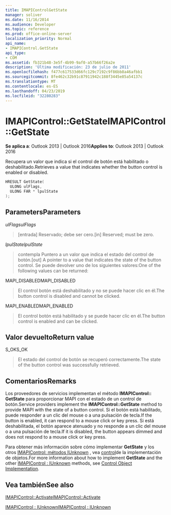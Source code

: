 ```yaml
---
title: IMAPIControlGetState
manager: soliver
ms.date: 11/16/2014
ms.audience: Developer
ms.topic: reference
ms.prod: office-online-server
localization_priority: Normal
api_name:
- IMAPIControl.GetState
api_type:
- COM
ms.assetid: fb321b48-3e5f-4b99-9af0-a57b66f26a2e
description: 'Última modificación: 23 de julio de 2011'
ms.openlocfilehash: f477c617533d66fc129c7192c9f86bb8a46afbb1
ms.sourcegitcommit: 8fe462c32b91c87911942c188f3445e85a54137c
ms.translationtype: MT
ms.contentlocale: es-ES
ms.lasthandoff: 04/23/2019
ms.locfileid: "32280283"
---
```

# <a name="imapicontrolgetstate"></a><span data-ttu-id="cca86-103">IMAPIControl::GetState</span><span class="sxs-lookup"><span data-stu-id="cca86-103">IMAPIControl::GetState</span></span>

  
  
<span data-ttu-id="cca86-104">**Se aplica a**: Outlook 2013 | Outlook 2016</span><span class="sxs-lookup"><span data-stu-id="cca86-104">**Applies to**: Outlook 2013 | Outlook 2016</span></span> 
  
<span data-ttu-id="cca86-105">Recupera un valor que indica si el control de botón está habilitado o deshabilitado.</span><span class="sxs-lookup"><span data-stu-id="cca86-105">Retrieves a value that indicates whether the button control is enabled or disabled.</span></span>
  
```cpp
HRESULT GetState(
  ULONG ulFlags,
  ULONG FAR * lpulState
);
```

## <a name="parameters"></a><span data-ttu-id="cca86-106">Parameters</span><span class="sxs-lookup"><span data-stu-id="cca86-106">Parameters</span></span>

 <span data-ttu-id="cca86-107">_ulFlags_</span><span class="sxs-lookup"><span data-stu-id="cca86-107">_ulFlags_</span></span>
  
> <span data-ttu-id="cca86-108">[entrada] Reservado; debe ser cero.</span><span class="sxs-lookup"><span data-stu-id="cca86-108">[in] Reserved; must be zero.</span></span>
    
 <span data-ttu-id="cca86-109">_lpulState_</span><span class="sxs-lookup"><span data-stu-id="cca86-109">_lpulState_</span></span>
  
> <span data-ttu-id="cca86-110">contempla Puntero a un valor que indica el estado del control de botón.</span><span class="sxs-lookup"><span data-stu-id="cca86-110">[out] A pointer to a value that indicates the state of the button control.</span></span> <span data-ttu-id="cca86-111">Se puede devolver uno de los siguientes valores:</span><span class="sxs-lookup"><span data-stu-id="cca86-111">One of the following values can be returned:</span></span>
    
<span data-ttu-id="cca86-112">MAPI_DISABLED</span><span class="sxs-lookup"><span data-stu-id="cca86-112">MAPI_DISABLED</span></span> 
  
> <span data-ttu-id="cca86-113">El control botón está deshabilitado y no se puede hacer clic en él.</span><span class="sxs-lookup"><span data-stu-id="cca86-113">The button control is disabled and cannot be clicked.</span></span> 
    
<span data-ttu-id="cca86-114">MAPI_ENABLED</span><span class="sxs-lookup"><span data-stu-id="cca86-114">MAPI_ENABLED</span></span> 
  
> <span data-ttu-id="cca86-115">El control botón está habilitado y se puede hacer clic en él.</span><span class="sxs-lookup"><span data-stu-id="cca86-115">The button control is enabled and can be clicked.</span></span>
    
## <a name="return-value"></a><span data-ttu-id="cca86-116">Valor devuelto</span><span class="sxs-lookup"><span data-stu-id="cca86-116">Return value</span></span>

<span data-ttu-id="cca86-117">S_OK</span><span class="sxs-lookup"><span data-stu-id="cca86-117">S_OK</span></span> 
  
> <span data-ttu-id="cca86-118">El estado del control de botón se recuperó correctamente.</span><span class="sxs-lookup"><span data-stu-id="cca86-118">The state of the button control was successfully retrieved.</span></span>
    
## <a name="remarks"></a><span data-ttu-id="cca86-119">Comentarios</span><span class="sxs-lookup"><span data-stu-id="cca86-119">Remarks</span></span>

<span data-ttu-id="cca86-120">Los proveedores de servicios implementan el método **IMAPIControl:: GetState** para proporcionar MAPI con el estado de un control de botón.</span><span class="sxs-lookup"><span data-stu-id="cca86-120">Service providers implement the **IMAPIControl::GetState** method to provide MAPI with the state of a button control.</span></span> <span data-ttu-id="cca86-121">Si el botón está habilitado, puede responder a un clic del mouse o a una pulsación de tecla.</span><span class="sxs-lookup"><span data-stu-id="cca86-121">If the button is enabled, it can respond to a mouse click or key press.</span></span> <span data-ttu-id="cca86-122">Si está deshabilitada, el botón aparece atenuado y no responde a un clic del mouse o a una pulsación de tecla.</span><span class="sxs-lookup"><span data-stu-id="cca86-122">If it is disabled, the button appears dimmed and does not respond to a mouse click or key press.</span></span> 
  
<span data-ttu-id="cca86-123">Para obtener más información sobre cómo implementar **GetState** y los otros [IMAPIControl: métodos IUnknown](imapicontroliunknown.md) , vea [control](control-object-implementation.md)de la implementación de objetos.</span><span class="sxs-lookup"><span data-stu-id="cca86-123">For more information about how to implement **GetState** and the other [IMAPIControl : IUnknown](imapicontroliunknown.md) methods, see [Control Object Implementation](control-object-implementation.md).</span></span>
  
## <a name="see-also"></a><span data-ttu-id="cca86-124">Vea también</span><span class="sxs-lookup"><span data-stu-id="cca86-124">See also</span></span>



[<span data-ttu-id="cca86-125">IMAPIControl::Activate</span><span class="sxs-lookup"><span data-stu-id="cca86-125">IMAPIControl::Activate</span></span>](imapicontrol-activate.md)
  
[<span data-ttu-id="cca86-126">IMAPIControl : IUnknown</span><span class="sxs-lookup"><span data-stu-id="cca86-126">IMAPIControl : IUnknown</span></span>](imapicontroliunknown.md)

